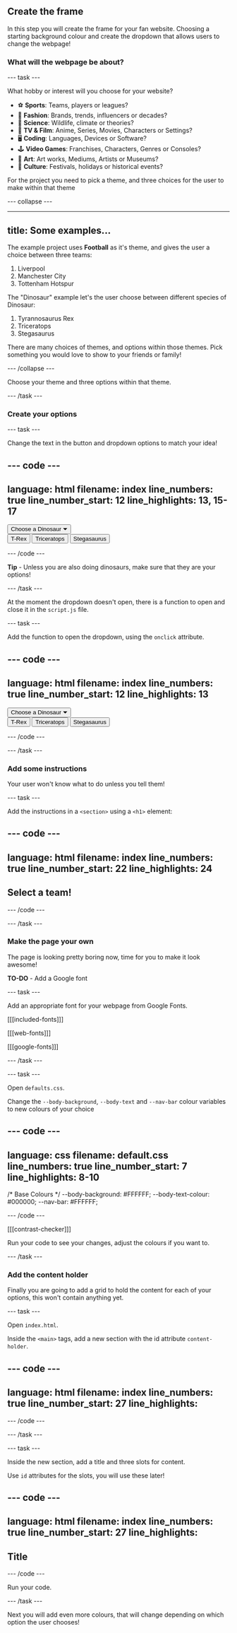 ## Create the frame

In this step you will create the frame for your fan website. Choosing a starting background colour and create the dropdown that allows users to change the webpage!

### What will the webpage be about?

--- task ---

What hobby or interest will you choose for your website?

+ ⚽️ **Sports**: Teams, players or leagues?
+ 👗 **Fashion**: Brands, trends, influencers or decades?
+ 🔬 **Science**: Wildlife, climate or theories?
+ 🎥 **TV & Film**: Anime, Series, Movies, Characters or Settings?
+ 🖥️ **Coding**: Languages, Devices or Software?
+ 🕹️ **Video Games**: Franchises, Characters, Genres or Consoles?
+ 🎨 **Art**: Art works, Mediums, Artists or Museums?
+ 👥 **Culture**: Festivals, holidays or historical events?

For the project you need to pick a theme, and three choices for the user to make within that theme

--- collapse ---

---
title: Some examples...
---

The example project uses **Football** as it's theme, and gives the user a choice between three teams:
1. Liverpool
2. Manchester City
3. Tottenham Hotspur

The "Dinosaur" example let's the user choose between different species of Dinosaur:
1. Tyrannosaurus Rex
2. Triceratops
3. Stegasaurus

There are many choices of themes, and options within those themes. Pick something you would love to show to your friends or family!

--- /collapse ---

Choose your theme and three options within that theme.

--- /task ---

### Create your options

--- task ---

Change the text in the button and dropdown options to match your idea!

--- code ---
---
language: html
filename: index
line_numbers: true
line_number_start: 12
line_highlights: 13, 15-17
---

<div class="dropdown">
    <button>Choose a Dinosaur &#9207;</button>
    <div id="dropdown-options">
        <button>T-Rex</button>
        <button>Triceratops</button>
        <button>Stegasaurus</button>
    </div>
</div>

--- /code ---

**Tip** - Unless you are also doing dinosaurs, make sure that they are your options!

--- /task ---

At the moment the dropdown doesn't open, there is a function to open and close it in the `script.js` file. 

--- task ---

Add the function to open the dropdown, using the `onclick` attribute.

--- code ---
---
language: html
filename: index
line_numbers: true
line_number_start: 12
line_highlights: 13
---

<div class="dropdown">
    <button onclick="openDropdown()">Choose a Dinosaur &#9207;</button>
    <div id="dropdown-options">
        <button>T-Rex</button>
        <button>Triceratops</button>
        <button>Stegasaurus</button>
    </div>
</div>

--- /code ---

--- /task ---

### Add some instructions

Your user won't know what to do unless you tell them! 

--- task ---

Add the instructions in a `<section>` using a `<h1>` element:

--- code ---
---
language: html
filename: index
line_numbers: true
line_number_start: 22
line_highlights: 24
---

<main>
  <section id="instruction">
    <h1>Select a team!</h1>
  </section>
</main>

--- /code ---

--- /task ---

### Make the page your own

The page is looking pretty boring now, time for you to make it look awesome!

**TO-DO** - Add a Google font

--- task ---

Add an appropriate font for your webpage from Google Fonts.

[[[included-fonts]]]

[[[web-fonts]]]

[[[google-fonts]]]

--- /task ---

--- task ---

Open `defaults.css`. 

Change the `--body-background`, `--body-text` and `--nav-bar` colour variables to new colours of your choice

--- code ---
---
language: css
filename: default.css
line_numbers: true
line_number_start: 7
line_highlights: 8-10
---

/* Base Colours */
  --body-background: #FFFFFF;
  --body-text-colour: #000000;
  --nav-bar: #FFFFFF;

--- /code ---

[[[contrast-checker]]]

Run your code to see your changes, adjust the colours if you want to. 

--- /task ---

### Add the content holder

Finally you are going to add a grid to hold the content for each of your options, this won't contain anything yet. 

--- task ---

Open `index.html`. 

Inside the `<main>` tags, add a new section with the id attribute `content-holder`. 

--- code ---
---
language: html
filename: index
line_numbers: true
line_number_start: 27
line_highlights: 
---

  <section id="content-holder">

  </section>
</main> 

--- /code ---

--- /task ---

--- task ---

Inside the new section, add a title and three slots for content. 

Use `id` attributes for the slots, you will use these later!

--- code ---
---
language: html
filename: index
line_numbers: true
line_number_start: 27
line_highlights: 
---

  <section id="content-holder">
    <h1 id="title">Title</h1>
    <div id="slot-1" class="content"></div>
    <div id="slot-2" class="content"></div>
    <div id="slot-3" class="content"></div>
  </section>
</main> 

--- /code ---

Run your code. 

--- /task ---

Next you will add even more colours, that will change depending on which option the user chooses!